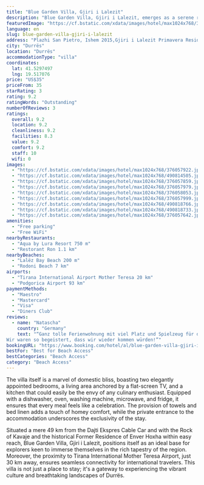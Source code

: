 ```yaml
---
title: "Blue Garden Villa, Gjiri i Lalezit"
description: "Blue Garden Villa, Gjiri i Lalezit, emerges as a serene retreat just a stone's throw away from the pristine shores of Lalëz Bay Beach and within a comfortable distance from the historic Skanderbeg Square."
featuredImage: "https://cf.bstatic.com/xdata/images/hotel/max1024x768/376057922.jpg?k=a5a1e65290b573ae211f15ffbbb190c5a5761bceddafd5b5f36fa3f902a33bcc&o=&hp=1"
language: en
slug: blue-garden-villa-gjiri-i-lalezit
address: "Plazhi San Pietro, Ishem 2015,Gjiri i Lalezit Primavera Residence, 2015 Durrës, Albania"
city: "Durrës"
location: "Durrës"
accommodationType: "villa"
coordinates:
  lat: 41.5297497
  lng: 19.517076
price: "US$35"
priceFrom: 35
starRating: 3
rating: 9.2
ratingWords: "Outstanding"
numberOfReviews: 3
ratings:
  overall: 9.2
  location: 9.2
  cleanliness: 9.2
  facilities: 8.3
  value: 9.2
  comfort: 9.2
  staff: 10
  wifi: 0
images:
  - "https://cf.bstatic.com/xdata/images/hotel/max1024x768/376057922.jpg?k=a5a1e65290b573ae211f15ffbbb190c5a5761bceddafd5b5f36fa3f902a33bcc&o=&hp=1"
  - "https://cf.bstatic.com/xdata/images/hotel/max1024x768/490814505.jpg?k=c3c7693168973ea3636bb85b890807cafb90bb648f9d82dfeec362405d28326c&o=&hp=1"
  - "https://cf.bstatic.com/xdata/images/hotel/max1024x768/376057859.jpg?k=f2a0e069accb597a682e35da401359caba15b722170778c1749c6033cc26f24a&o=&hp=1"
  - "https://cf.bstatic.com/xdata/images/hotel/max1024x768/376057979.jpg?k=f728600ea65a25a71dfc292a0740c1b8d900693db9ece1118ad05ef217f442de&o=&hp=1"
  - "https://cf.bstatic.com/xdata/images/hotel/max1024x768/376058053.jpg?k=b932c07d4bd3937600d0d15f7d4547c5e995b0c290fec6f2cc242db244008913&o=&hp=1"
  - "https://cf.bstatic.com/xdata/images/hotel/max1024x768/376057999.jpg?k=57478ced3bf70cd6305605ac5e250d0d5d346db59a294a0630ba80d2ef5edd4a&o=&hp=1"
  - "https://cf.bstatic.com/xdata/images/hotel/max1024x768/490818766.jpg?k=be031dbcacfa24597a1bd73ff769f8144e1c489ae6a24776e05d94220d75c45b&o=&hp=1"
  - "https://cf.bstatic.com/xdata/images/hotel/max1024x768/490818733.jpg?k=44664dc4a81ab327d93d86241d88d7a61cfe633b3d055b9f79c3d794fe167262&o=&hp=1"
  - "https://cf.bstatic.com/xdata/images/hotel/max1024x768/376057642.jpg?k=958313e0bb52fab9e02876ad34e3e5d51e9a2e7cfb558d22fefeeb8993731362&o=&hp=1"
amenities:
  - "Free parking"
  - "Free WiFi"
nearbyRestaurants:
  - "Aqua by Lura Resort 750 m"
  - "Restorant Ron 1.1 km"
nearbyBeaches:
  - "Lalëz Bay Beach 200 m"
  - "Rodoni Beach 7 km"
airports:
  - "Tirana International Airport Mother Teresa 20 km"
  - "Podgorica Airport 93 km"
paymentMethods:
  - "Maestro"
  - "Mastercard"
  - "Visa"
  - "Diners Club"
reviews:
  - name: "Natascha"
    country: "Germany"
    text: "“Ganz tolle Ferienwohnung mit viel Platz und Spielzeug für die Kinder, wir hätten nichts mitbringen müssen. Der Strand war schnell zu Fuß erreichbar und hatten sogar unseren eigenen Strandplatz.
Wir waren so begeistert, dass wir wieder kommen würden!”"
bookingURL: "https://www.booking.com/hotel/al/blue-garden-villa-gjiri-i-lalezit.en-gb.html?aid=8035640"
bestFor: "Best for Beach Access"
bestCategories: "Beach Access"
category: "Beach Access"
---
```


The villa itself is a marvel of domestic bliss, boasting two elegantly appointed bedrooms, a living area anchored by a flat-screen TV, and a kitchen that could easily be the envy of any culinary enthusiast. Equipped with a dishwasher, oven, washing machine, microwave, and fridge, it ensures that every meal feels like a celebration. The provision of towels and bed linen adds a touch of homey comfort, while the private entrance to the accommodation underscores the exclusivity of the stay.

Situated a mere 49 km from the Dajti Ekspres Cable Car and with the Rock of Kavaje and the historical Former Residence of Enver Hoxha within easy reach, Blue Garden Villa, Gjiri i Lalezit, positions itself as an ideal base for explorers keen to immerse themselves in the rich tapestry of the region. Moreover, the proximity to Tirana International Mother Teresa Airport, just 30 km away, ensures seamless connectivity for international travelers. This villa is not just a place to stay; it's a gateway to experiencing the vibrant culture and breathtaking landscapes of Durrës.